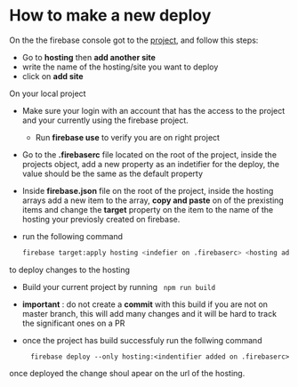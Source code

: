 # How to make a new deploy

On the the firebase console got to the [project](https://console.firebase.google.com/u/0/project/tpb-kiosk-fe-vue/overview), and follow this steps:

* Go to **hosting**  then **add another site** 
* write the name of the hosting/site you want to deploy 
* click on **add site**

On your local project

  - Make sure your login with an account that has the access to the project and your currently using the firebase project.
    - Run **firebase use** to verify you are on right project 
  - Go to the **.firebaserc** file located on the root of the project, inside the projects object, add a new property as an indetifier for the deploy, the value should be the same as the default property
  - Inside **firebase.json** file on the root of the project, inside the hosting arrays add a new item to the array, **copy and paste** on of the prexisting items and change the **target** property on the item to the name of the hosting your previosly created on firebase.
  
  - run the following command  
    ```bash 
    firebase target:apply hosting <indefier on .firebaserc> <hosting added on firebase>
    ```

to deploy changes to the hosting 

  - Build your current project by running ```
npm run build```

  - **important** : do not create a **commit** with this build if you are not on master branch, this will add many changes and it will be hard to track the significant ones on a PR
  - once the project has build successfuly run the follwing command
    ```node 
      firebase deploy --only hosting:<indentifier added on .firebaserc>
    ```
     
once deployed the change shoul apear on the url of the hosting.